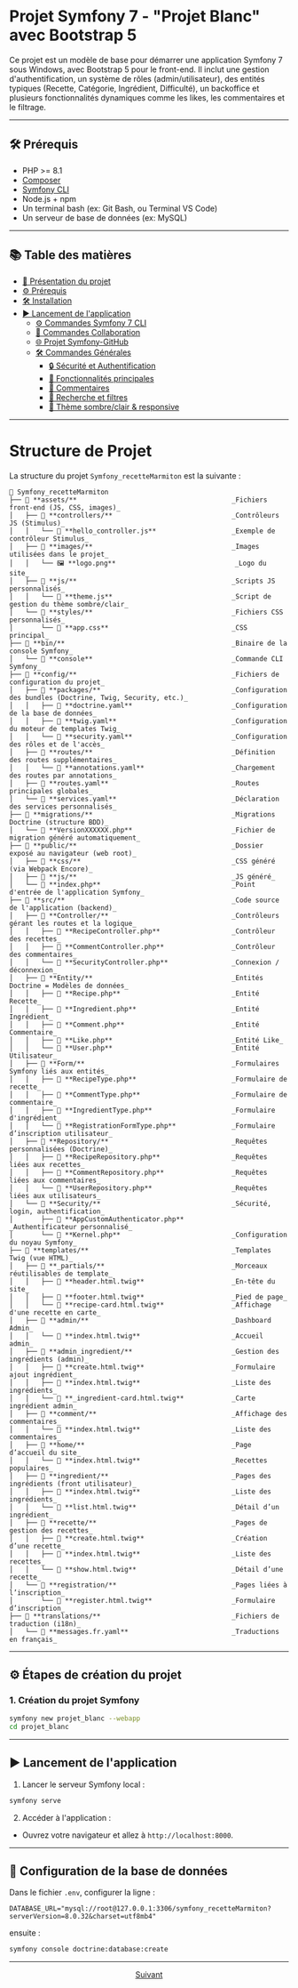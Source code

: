 # Projet Symfony 7 - "Projet Blanc" avec Bootstrap 5

Ce projet est un modèle de base pour démarrer une application Symfony 7 sous Windows, avec Bootstrap 5 pour le front-end. Il inclut une gestion d'authentification, un système de rôles (admin/utilisateur), des entités typiques (Recette, Catégorie, Ingrédient, Difficulté), un backoffice et plusieurs fonctionnalités dynamiques comme les likes, les commentaires et le filtrage.


---

## 🛠 Prérequis

- PHP >= 8.1
- [Composer](https://getcomposer.org/)
- [Symfony CLI](https://symfony.com/download)
- Node.js + npm
- Un terminal bash (ex: Git Bash, ou Terminal VS Code)
- Un serveur de base de données (ex: MySQL)

---

## 📚 Table des matières

* [🚀 Présentation du projet](#-présentation-du-projet)  
* [⚙️ Prérequis](#️-prérequis)  
* [🛠️ Installation](#-installation)  
* [▶️ Lancement de l'application](#️-lancement-de-lapplication)  
  - [⚙️ Commandes Symfony 7 CLI](./Procedures%20A%20à%20Z/commandes-symfony7-CLI.mdcommandes-symfony7-CLI.md)  
  - [🤝 Commandes Collaboration](./Procedures%20A%20à%20Z/commandes-collaboration.mdcommandes-collaboration.md)  
  - [🌐 Projet Symfony-GitHub](./Procedures%20A%20à%20Z/projetSymfony-Github.mdprojetSymfony-GitHub.md)  
  - [🛠️ Commandes Générales](./Procedures%20A%20à%20Z/commandes.mdcommandes.md)  
      - [🔒 Sécurité et Authentification](securite-et-authentification.md)  
      - [🧩 Fonctionnalités principales](#-fonctionnalités-principales)  
      - [💬 Commentaires](#-commentaires)  
      - [🔎 Recherche et filtres](#-recherche-et-filtres)  
      - [🎨 Thème sombre/clair & responsive](#-thème-sombreclair--responsive)  

---

# Structure de Projet 

La structure du projet `Symfony_recetteMarmiton` est la suivante :

```plaintext
📁 Symfony_recetteMarmiton  
├── 📂 **assets/**                                       _Fichiers front-end (JS, CSS, images)_  
│   ├── 📂 **controllers/**                              _Contrôleurs JS (Stimulus)_  
│   │   └── 📜 **hello_controller.js**                   _Exemple de contrôleur Stimulus_  
│   ├── 📂 **images/**                                   _Images utilisées dans le projet_  
│   │   └── 🖼️ **logo.png**                              _Logo du site_  
│   ├── 📂 **js/**                                       _Scripts JS personnalisés_  
│   │   └── 📜 **theme.js**                              _Script de gestion du thème sombre/clair_  
│   └── 📂 **styles/**                                   _Fichiers CSS personnalisés_  
│       └── 🎨 **app.css**                               _CSS principal_  
├── 📂 **bin/**                                          _Binaire de la console Symfony_  
│   └── 📜 **console**                                   _Commande CLI Symfony_  
├── 📂 **config/**                                       _Fichiers de configuration du projet_  
│   ├── 📂 **packages/**                                 _Configuration des bundles (Doctrine, Twig, Security, etc.)_  
│   │   ├── 📜 **doctrine.yaml**                         _Configuration de la base de données_  
│   │   ├── 📜 **twig.yaml**                             _Configuration du moteur de templates Twig_  
│   │   └── 📜 **security.yaml**                         _Configuration des rôles et de l'accès_  
│   ├── 📂 **routes/**                                   _Définition des routes supplémentaires_  
│   │   └── 📜 **annotations.yaml**                      _Chargement des routes par annotations_  
│   ├── 📜 **routes.yaml**                               _Routes principales globales_  
│   └── 📜 **services.yaml**                             _Déclaration des services personnalisés_  
├── 📂 **migrations/**                                   _Migrations Doctrine (structure BDD)_  
│   └── 📜 **VersionXXXXXX.php**                         _Fichier de migration généré automatiquement_  
├── 📂 **public/**                                       _Dossier exposé au navigateur (web root)_  
│   ├── 📂 **css/**                                      _CSS généré (via Webpack Encore)_  
│   ├── 📂 **js/**                                       _JS généré_  
│   └── 📜 **index.php**                                 _Point d'entrée de l'application Symfony_  
├── 📂 **src/**                                          _Code source de l'application (backend)_  
│   ├── 📂 **Controller/**                               _Contrôleurs gérant les routes et la logique_  
│   │   ├── 📜 **RecipeController.php**                  _Contrôleur des recettes_  
│   │   ├── 📜 **CommentController.php**                 _Contrôleur des commentaires_  
│   │   └── 📜 **SecurityController.php**                _Connexion / déconnexion_  
│   ├── 📂 **Entity/**                                   _Entités Doctrine = Modèles de données_  
│   │   ├── 📜 **Recipe.php**                            _Entité Recette_  
│   │   ├── 📜 **Ingredient.php**                        _Entité Ingrédient_  
│   │   ├── 📜 **Comment.php**                           _Entité Commentaire_  
│   │   ├── 📜 **Like.php**                              _Entité Like_  
│   │   └── 📜 **User.php**                              _Entité Utilisateur_  
│   ├── 📂 **Form/**                                     _Formulaires Symfony liés aux entités_  
│   │   ├── 📜 **RecipeType.php**                        _Formulaire de recette_  
│   │   ├── 📜 **CommentType.php**                       _Formulaire de commentaire_  
│   │   ├── 📜 **IngredientType.php**                    _Formulaire d'ingrédient_  
│   │   └── 📜 **RegistrationFormType.php**              _Formulaire d’inscription utilisateur_  
│   ├── 📂 **Repository/**                               _Requêtes personnalisées (Doctrine)_  
│   │   ├── 📜 **RecipeRepository.php**                  _Requêtes liées aux recettes_  
│   │   ├── 📜 **CommentRepository.php**                 _Requêtes liées aux commentaires_  
│   │   └── 📜 **UserRepository.php**                    _Requêtes liées aux utilisateurs_  
│   └── 📂 **Security/**                                 _Sécurité, login, authentification_  
│       ├── 📜 **AppCustomAuthenticator.php**            _Authentificateur personnalisé_  
│       └── 📜 **Kernel.php**                            _Configuration du noyau Symfony_  
├── 📂 **templates/**                                    _Templates Twig (vue HTML)_  
│   ├── 📂 **_partials/**                                _Morceaux réutilisables de template_  
│   │   ├── 📜 **header.html.twig**                      _En-tête du site_  
│   │   ├── 📜 **footer.html.twig**                      _Pied de page_  
│   │   └── 📜 **recipe-card.html.twig**                 _Affichage d'une recette en carte_  
│   ├── 📂 **admin/**                                    _Dashboard Admin_  
│   │   └── 📜 **index.html.twig**                       _Accueil admin_  
│   ├── 📂 **admin_ingredient/**                         _Gestion des ingrédients (admin)_  
│   │   ├── 📜 **create.html.twig**                      _Formulaire ajout ingrédient_  
│   │   ├── 📜 **index.html.twig**                       _Liste des ingrédients_  
│   │   └── 📜 **_ingredient-card.html.twig**            _Carte ingrédient admin_  
│   ├── 📂 **comment/**                                  _Affichage des commentaires_  
│   │   └── 📜 **index.html.twig**                       _Liste des commentaires_  
│   ├── 📂 **home/**                                     _Page d’accueil du site_  
│   │   └── 📜 **index.html.twig**                       _Recettes populaires_  
│   ├── 📂 **ingredient/**                               _Pages des ingrédients (front utilisateur)_  
│   │   ├── 📜 **index.html.twig**                       _Liste des ingrédients_  
│   │   └── 📜 **list.html.twig**                        _Détail d’un ingrédient_  
│   ├── 📂 **recette/**                                  _Pages de gestion des recettes_  
│   │   ├── 📜 **create.html.twig**                      _Création d’une recette_  
│   │   ├── 📜 **index.html.twig**                       _Liste des recettes_  
│   │   └── 📜 **show.html.twig**                        _Détail d’une recette_  
│   └── 📂 **registration/**                             _Pages liées à l’inscription_  
│       └── 📜 **register.html.twig**                    _Formulaire d’inscription_  
├── 📂 **translations/**                                 _Fichiers de traduction (i18n)_  
│   └── 📜 **messages.fr.yaml**                          _Traductions en français_  

```
---

## ⚙️ Étapes de création du projet

### 1. Création du projet Symfony

```bash
symfony new projet_blanc --webapp
cd projet_blanc
```

---
## ▶️ Lancement de l'application

1. Lancer le serveur Symfony local :

```bash
symfony serve
```

2. Accéder à l'application :

* Ouvrez votre navigateur et allez à `http://localhost:8000`.

--- 

## 🧪 Configuration de la base de données

Dans le fichier `.env`, configurer la ligne :

```env
DATABASE_URL="mysql://root@127.0.0.1:3306/symfony_recetteMarmiton?serverVersion=8.0.32&charset=utf8mb4"
```

ensuite :

```bash
symfony console doctrine:database:create
```
---
<p align="center">
  <a href="Procedures A à Z/commandes-symfony7-CLI.md">Suivant</a>
</p>